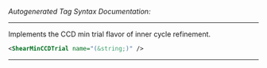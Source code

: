 <!-- THIS IS AN AUTOGENERATED FILE: Don't edit it directly, instead change the schema definition in the code itself. -->

_Autogenerated Tag Syntax Documentation:_

---
Implements the CCD min trial flavor of inner cycle refinement.

```xml
<ShearMinCCDTrial name="(&string;)" />
```



---
